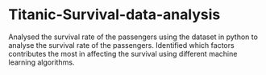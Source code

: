 # Titanic-Survival-data-analysis
Analysed the survival rate of the passengers using the dataset in python to analyse the survival rate of the passengers. Identified which factors contributes the most in affecting the survival using different machine learning algorithms.
